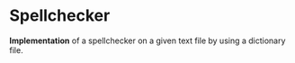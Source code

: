 # Spellchecker
**Implementation** of a spellchecker on a given text file by  using a dictionary file.
